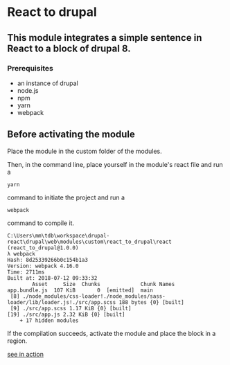 # React to drupal


## This module integrates a simple sentence in React to a block of drupal 8.
 
### Prerequisites

  - an instance of drupal
  - node.js
  - npm
  - yarn
  - webpack


## Before activating the module

Place the module in the custom folder of the modules.

Then, in the command line, place yourself in the module's react file and run a 
```batch
yarn
```
command to initiate the project and run a
```batch
webpack
```
 command to compile it.

```batch
C:\Users\mm\tdb\workspace\drupal-react\drupal\web\modules\custom\react_to_drupal\react  (react_to_drupal@1.0.0)
λ webpack
Hash: 8d25339266b0c154b1a3
Version: webpack 4.16.0
Time: 2711ms
Built at: 2018-07-12 09:33:32
        Asset     Size  Chunks             Chunk Names
app.bundle.js  107 KiB       0  [emitted]  main
 [8] ./node_modules/css-loader!./node_modules/sass-loader/lib/loader.js!./src/app.scss 188 bytes {0} [built]
 [9] ./src/app.scss 1.17 KiB {0} [built]
[19] ./src/app.js 2.32 KiB {0} [built]
    + 17 hidden modules
```

If the compilation succeeds, activate the module and place the block in a region.

[see in action](http://revuesdecode.com/revues/drupal-8/implementation-de-react-dans-un-custom-module-drupal-8-webpack "see in action react_to_drupal")
